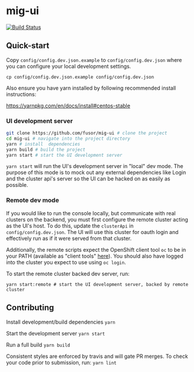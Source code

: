 # mig-ui

[![Build Status](https://travis-ci.org/fusor/mig-ui.svg?branch=master)](https://travis-ci.org/fusor/mig-ui)

## Quick-start

Copy `config/config.dev.json.example` to `config/config.dev.json` where you can
configure your local development settings.

`cp config/config.dev.json.example config/config.dev.json`

Also ensure you have yarn installed by following recommended install instructions:

https://yarnpkg.com/en/docs/install#centos-stable

### UI development server

```bash
git clone https://github.com/fusor/mig-ui # clone the project
cd mig-ui # navigate into the project directory
yarn # install  dependencies
yarn build # build the project
yarn start # start the UI development server
```

`yarn start` will run the UI's development server in "local" dev mode. The purpose of
this mode is to mock out any external dependencies like Login and the cluster api's
server so the UI can be hacked on as easily as possible.

### Remote dev mode

If you would like to run the console locally, but communicate with real clusters
on the backend, you must first configure the remote cluster acting as the UI's
host. To do this, update the `clusterApi` in `config/config.dev.json`.
The UI will use this cluster for oauth login and effectively run as if it were
served from that cluster.

Additionally, the remote scripts expect the OpenShift client tool `oc` to be in
your PATH (available as "client tools" [here](https://github.com/openshift/origin/releases)).
You should also have logged into the cluster you expect to use using `oc login`.

To start the remote cluster backed dev server, run:

```
yarn start:remote # start the UI development server, backed by remote cluster
```

## Contributing

Install development/build dependencies
`yarn`

Start the development server
`yarn start`

Run a full build
`yarn build`

Consistent styles are enforced by travis and will gate PR merges. To check your code prior
to submission, run:
`yarn lint`
